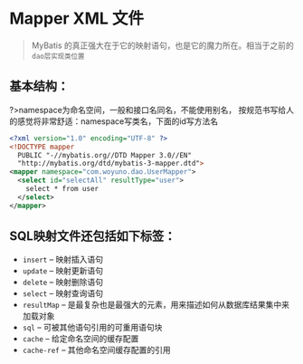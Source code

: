 # Mapper XML 文件

> MyBatis 的真正强大在于它的映射语句，也是它的魔力所在。相当于之前的`dao层实现类位置`

## 基本结构：

?>namespace为命名空间，一般和接口名同名，不能使用别名，
按规范书写给人的感觉将非常舒适：namespace写类名，下面的id写方法名

```xml
<?xml version="1.0" encoding="UTF-8" ?>
<!DOCTYPE mapper
  PUBLIC "-//mybatis.org//DTD Mapper 3.0//EN"
  "http://mybatis.org/dtd/mybatis-3-mapper.dtd">
<mapper namespace="com.woyuno.dao.UserMapper">
  <select id="selectAll" resultType="user">
    select * from user
  </select>
</mapper>
```

## SQL映射文件还包括如下标签：

- `insert` – 映射插入语句
- `update` – 映射更新语句
- `delete` – 映射删除语句
- `select` – 映射查询语句
- `resultMap` – 是最复杂也是最强大的元素，用来描述如何从数据库结果集中来加载对象
- `sql` – 可被其他语句引用的可重用语句块
- `cache` – 给定命名空间的缓存配置
- `cache-ref` – 其他命名空间缓存配置的引用